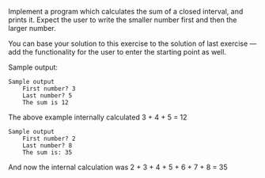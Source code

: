 Implement a program which calculates the sum of a closed interval, and prints it. Expect the user to write the smaller number first and then the larger number.

You can base your solution to this exercise to the solution of last exercise — add the functionality for the user to enter the starting point as well.

Sample output:

    Sample output
        First number? 3
        Last number? 5
        The sum is 12

The above example internally calculated 3 + 4 + 5 = 12

    Sample output
        First number? 2
        Last number? 8
        The sum is: 35

And now the internal calculation was 2 + 3 + 4 + 5 + 6 + 7 + 8 = 35
